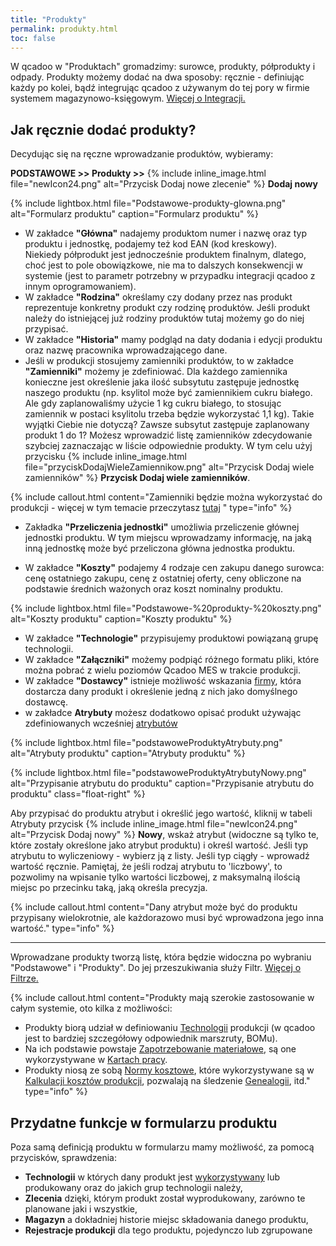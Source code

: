 ```yaml
---
title: "Produkty"
permalink: produkty.html
toc: false
---
```

 W qcadoo w "Produktach" gromadzimy: surowce, produkty, półprodukty i odpady. 
Produkty możemy dodać na dwa sposoby: ręcznie - definiując każdy po kolei, bądź integrując qcadoo z używanym do tej pory w firmie systemem magazynowo-księgowym. [Więcej o Integracji.](/integracja)

  

## Jak ręcznie dodać produkty?  

Decydując się na ręczne wprowadzanie produktów, wybieramy:

  **PODSTAWOWE >> Produkty >>** {% include inline_image.html file="newIcon24.png" alt="Przycisk Dodaj nowe zlecenie" %} **Dodaj nowy**  

{% include lightbox.html file="Podstawowe-produkty-glowna.png" alt="Formularz produktu" caption="Formularz produktu" %}  

- W zakładce **"Główna"** nadajemy produktom numer i nazwę oraz typ produktu i jednostkę, podajemy też kod EAN (kod kreskowy).   
 Niekiedy półprodukt jest jednocześnie produktem finalnym, dlatego, choć jest to pole obowiązkowe, nie ma to dalszych konsekwencji w systemie (jest to parametr potrzebny w przypadku integracji qcadoo z innym oprogramowaniem).
- W zakładce **"Rodzina"** określamy czy dodany przez nas produkt reprezentuje konkretny produkt czy rodzinę produktów. Jeśli produkt należy do istniejącej już rodziny produktów tutaj możemy go do niej przypisać.
- W zakładce **"Historia"** mamy podgląd na daty dodania i edycji produktu oraz nazwę pracownika wprowadzającego dane.
- Jeśli w produkcji stosujemy zamienniki produktów, to w zakładce **"Zamienniki"** możemy je zdefiniować. Dla każdego zamiennika konieczne jest określenie jaka ilość subsytutu zastępuje jednostkę naszego produktu (np. ksylitol może być zamiennikiem cukru białego. Ale gdy zaplanowaliśmy użycie 1 kg cukru białego, to stosując zamiennik w postaci ksylitolu trzeba będzie wykorzystać 1,1 kg). Takie wyjątki Ciebie nie dotyczą? Zawsze subsytut zastępuje zaplanowany produkt 1 do 1? Możesz wprowadzić listę zamienników zdecydowanie szybciej zaznaczając w liście odpowiednie produkty. W tym celu użyj przycisku {% include inline_image.html file="przyciskDodajWieleZamiennikow.png" alt="Przycisk Dodaj wiele zamienników" %} **Przycisk Dodaj wiele zamienników**. 

{% include callout.html content="Zamienniki będzie można wykorzystać do produkcji - więcej w tym temacie przeczytasz [tutaj](/rejestracja-produkcji.html#jak-zarejestrować-wykorzystany-zamiennik) " type="info" %}


- Zakładka **"Przeliczenia jednostki"** umożliwia przeliczenie głównej jednostki produktu. W tym miejscu wprowadzamy informację, na jaką inną jednostkę może być przeliczona główna jednostka produktu.  

- W zakładce **"Koszty"** podajemy 4 rodzaje cen zakupu danego surowca: cenę ostatniego zakupu, cenę z ostatniej oferty, ceny obliczone na podstawie średnich ważonych oraz koszt nominalny produktu.  

{% include lightbox.html file="Podstawowe-%20produkty-%20koszty.png" alt="Koszty produktu" caption="Koszty produktu" %}  
 
- W zakładce **"Technologie"** przypisujemy produktowi powiązaną grupę technologii. 
- W zakładce **"Załączniki"** możemy podpiąć różnego formatu pliki, które można pobrać z wielu poziomów Qcadoo MES w trakcie produkcji.
- W zakładce **"Dostawcy"** istnieje możliwość wskazania [firmy](/Firmy), która dostarcza dany produkt i określenie jedną z nich jako domyślnego dostawcę.
- w zakładce **Atrybuty** możesz dodatkowo opisać produkt używając zdefiniowanych wcześniej [atrybutów](/atrybuty)

{% include lightbox.html file="podstawoweProduktyAtrybuty.png" alt="Atrybuty produktu" caption="Atrybuty produktu" %} 

{% include lightbox.html file="podstawoweProduktyAtrybutyNowy.png" alt="Przypisanie atrybutu do produktu" caption="Przypisanie atrybutu do produktu" class="float-right" %}

Aby przypisać do produktu atrybut i określić jego wartość, kliknij w tabeli Atrybuty przycisk {% include inline_image.html file="newIcon24.png" alt="Przycisk Dodaj nowy" %} **Nowy**, wskaż atrybut (widoczne są tylko te, które zostały określone jako atrybut produktu) i określ wartość. Jeśli typ atrybutu to wyliczeniowy - wybierz ją z listy. Jeśli typ ciągły - wprowadź wartość ręcznie. Pamiętaj, że jeśli rodzaj atrybutu to 'liczbowy', to pozwolimy na wpisanie tylko wartości liczbowej, z maksymalną ilością miejsc po przecinku taką, jaką określa precyzja.

{% include callout.html content="Dany atrybut może być do produktu przypisany wielokrotnie, ale każdorazowo musi być wprowadzona jego inna wartość." type="info" %}

---

Wprowadzane produkty tworzą listę, która będzie widoczna po wybraniu "Podstawowe" i "Produkty". Do jej przeszukiwania służy Filtr. [Więcej o Filtrze.](/inteligentny-filtr)

{% include callout.html content="Produkty mają szerokie zastosowanie w całym systemie, oto kilka z możliwości: <br>
- Produkty biorą udział w definiowaniu [Technologii](/technologie) produkcji (w qcadoo jest to bardziej szczegółowy odpowiednik marszruty, BOMu).<br>
- Na ich podstawie powstaje [Zapotrzebowanie materiałowe](/zapotrzebowanie-materialowe), są one wykorzystywane w [Kartach pracy](/karty-pracy).<br>
- Produkty niosą ze sobą [Normy kosztowe](/normy-kosztowe), które wykorzystywane są w [Kalkulacji kosztów produkcji](/koszty-zlecenia), pozwalają na śledzenie [Genealogii](/genealogia), itd." type="info" %} 

## Przydatne funkcje w formularzu produktu

Poza samą definicją produktu w formularzu mamy możliwość, za pomocą przycisków, sprawdzenia:

- **Technologii** w których dany produkt jest [wykorzystywany](/masowa-zmiana-technologii) lub produkowany oraz do jakich grup technologii należy,
- **Zlecenia** dzięki, którym produkt został wyprodukowany, zarówno te planowane jaki i wszystkie,
- **Magazyn**  a dokładniej historie miejsc składowania danego produktu,
- **Rejestracje produkcji** dla tego produktu, pojedynczo lub zgrupowane